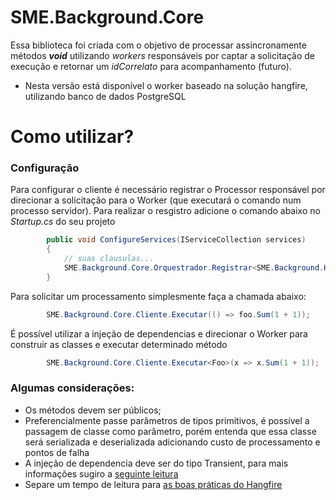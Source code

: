﻿# SME.Background.Core

Essa biblioteca foi criada com o objetivo de processar assincronamente métodos ***void*** utilizando *workers* responsáveis por captar a solicitação de execução e retornar um *idCorrelato* para acompanhamento (futuro).

 - Nesta versão está disponível  o worker baseado na solução hangfire, utilizando banco de dados PostgreSQL

# Como utilizar?

### Configuração

Para configurar o cliente é necessário registrar o Processor responsável por direcionar a solicitação para o Worker (que executará o comando num processo servidor). Para realizar o resgistro adicione o comando abaixo no *Startup.cs* do seu projeto

```csharp
        public void ConfigureServices(IServiceCollection services)
        {
            // suas clausulas...
            SME.Background.Core.Orquestrador.Registrar<SME.Background.Hangfire.Processor>(new Background.Hangfire.Processor(Configuration, ConnectionStringParameter));
        }
```
Para solicitar um processamento simplesmente faça a chamada abaixo:

```csharp
        SME.Background.Core.Cliente.Executar(() => foo.Sum(1 + 1));
```

É possível utilizar a injeção de dependencias e direcionar o Worker para construir as classes e executar determinado método

```csharp
        SME.Background.Core.Cliente.Executar<Foo>(x => x.Sum(1 + 1));
```

### Algumas considerações:

 - Os métodos devem ser públicos;
 - Preferencialmente passe parâmetros de tipos primitivos, é possível a passagem de classe como parâmetro, porém entenda que essa classe será serializada e deserializada adicionando custo de processamento e pontos de falha
 - A injeção de dependencia deve ser do tipo Transient, para mais informações sugiro a [seguinte leitura](https://medium.com/volosoft/asp-net-core-dependency-injection-best-practices-tips-tricks-c6e9c67f9d96#9d32)
 - Separe um tempo de leitura para [as boas práticas do Hangfire](https://docs.hangfire.io/en/latest/best-practices.html)
